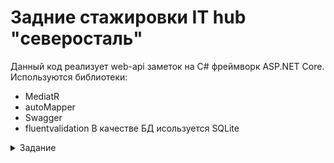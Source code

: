 # Задние стажировки IT hub "северосталь"
Данный код реализует web-api заметок на C# фреймворк ASP.NET Core.
Используются библиотеки:
- MediatR
- autoMapper
- Swagger
- fluentvalidation
В качестве БД исользуется SQLite

<details> 
  <summary>Задание </summary>
Задание 2</p>
<p style="line-height: 100%; margin-bottom: 0cm">Разработать
веб-API согласно заданию про заметки.</p>
<p style="line-height: 100%; margin-bottom: 0cm">Необходимо
выполнить на C# ASP.NET Core.</p>
<p style="line-height: 100%; margin-bottom: 0cm">API будет
потребляться как мобильными, так и
веб-приложениями c большим</p>
<p style="line-height: 100%; margin-bottom: 0cm">количеством
пользователей.</p>
<p style="line-height: 100%; margin-bottom: 0cm">Качество
реализации будет оцениваться по следующим
критериям:</p>
<p style="line-height: 100%; margin-bottom: 0cm">Основные
аспекты — можем ли мы построить и
запустить ваше решение?</p>
<ul>
	<li><p style="line-height: 100%; margin-bottom: 0cm">Функциональные
	аспекты — реализует ли ваше решение
	необходимую</p>
	<li><p style="line-height: 100%; margin-bottom: 0cm">функциональность?</p>
	<li><p style="line-height: 100%; margin-bottom: 0cm">API-дизайн:</p>
	<ul>
		<li><p style="line-height: 100%; margin-bottom: 0cm">внедрение
		принципов REST, документирование API;</p>
		<li><p style="line-height: 100%; margin-bottom: 0cm">насколько
		интуитивно понятен API, который можно
		использовать как для</p>
		<li><p style="line-height: 100%; margin-bottom: 0cm">мобильных,
		так и для веб-приложений.</p>
	</ul>
</ul>
<p style="line-height: 100%; margin-bottom: 0cm">Бонусом будет
имплементация:</p>
<ul>
	<li><p style="line-height: 100%; margin-bottom: 0cm">обработка
	ошибок;</p>
	<li><p style="line-height: 100%; margin-bottom: 0cm">контейнеризация;</p>
	<li><p style="line-height: 100%; margin-bottom: 0cm">кеширование;</p>
	<li><p style="line-height: 100%; margin-bottom: 0cm">покрытие
	тестами;</p>
	<li><p style="line-height: 100%; margin-bottom: 0cm">масштабирование.</p>
</ul>
</details>

